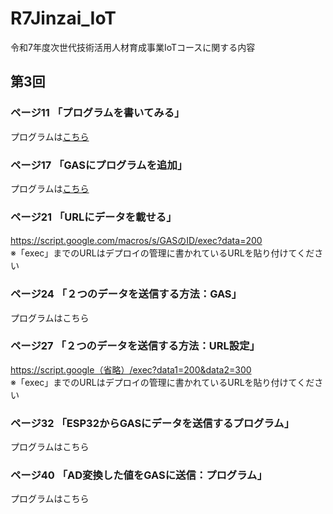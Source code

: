 # R7Jinzai_IoT
令和7年度次世代技術活用人材育成事業IoTコースに関する内容
## 第3回
### ページ11 「プログラムを書いてみる」
プログラムは[こちら](https://github.com/Sangise/R7Jinzai_IoT/blob/main/%E7%AC%AC3%E5%9B%9E/page11.gs)
### ページ17 「GASにプログラムを追加」
プログラムは[こちら](https://github.com/Sangise/R7Jinzai_IoT/blob/main/%E7%AC%AC3%E5%9B%9E/page17.gs)
### ページ21 「URLにデータを載せる」
https://script.google.com/macros/s/GASのID/exec?data=200
<br> ※「exec」までのURLはデプロイの管理に書かれているURLを貼り付けてください
### ページ24 「２つのデータを送信する方法：GAS」
プログラムはこちら
### ページ27 「２つのデータを送信する方法：URL設定」
https://script.google（省略）/exec?data1=200&data2=300
<br> ※「exec」までのURLはデプロイの管理に書かれているURLを貼り付けてください
### ページ32 「ESP32からGASにデータを送信するプログラム」
プログラムはこちら
### ページ40 「AD変換した値をGASに送信：プログラム」
プログラムはこちら
